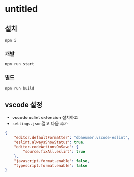 # untitled


## 설치 

`npm i`

### 개발

`npm run start`

### 빌드

`npm run build`

## vscode 설정

- vscode eslint extension 설치하고
- `settings.json`열고 다음 추가

```json
{
    "editor.defaultFormatter": "dbaeumer.vscode-eslint",
    "eslint.alwaysShowStatus": true,
    "editor.codeActionsOnSave": {
        "source.fixAll.eslint": true
    },
    "javascript.format.enable": false,
    "typescript.format.enable": false
}
```
